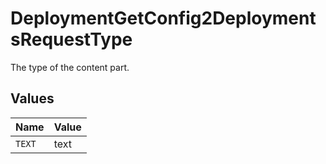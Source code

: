 # DeploymentGetConfig2DeploymentsRequestType

The type of the content part.


## Values

| Name   | Value  |
| ------ | ------ |
| `TEXT` | text   |